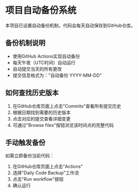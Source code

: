 # 项目自动备份系统

本项目已设置自动备份机制，代码会每天自动保存到GitHub仓库。

## 备份机制说明

- 使用GitHub Actions实现自动备份
- 每天午夜（UTC时间）自动运行
- 自动提交当天的所有更改
- 提交信息格式为："自动备份 YYYY-MM-DD"

## 如何查找历史版本

1. 在GitHub仓库页面上点击"Commits"查看所有提交历史
2. 根据日期找到需要的历史版本
3. 点击对应的提交查看详细变更
4. 可通过"Browse files"按钮浏览该时间点的完整代码

## 手动触发备份

如需立即备份当前代码：
1. 在GitHub仓库页面上点击"Actions"
2. 选择"Daily Code Backup"工作流
3. 点击"Run workflow"按钮
4. 确认运行 
